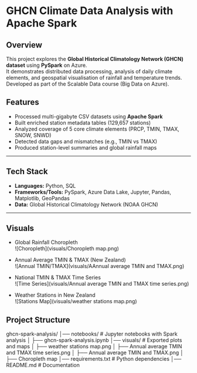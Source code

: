 # GHCN Climate Data Analysis with Apache Spark

## Overview
This project explores the **Global Historical Climatology Network (GHCN) dataset** using **PySpark** on Azure.  
It demonstrates distributed data processing, analysis of daily climate elements, and geospatial visualisation of rainfall and temperature trends.  
Developed as part of the Scalable Data course (Big Data on Azure).

## Features
- Processed multi-gigabyte CSV datasets using **Apache Spark**  
- Built enriched station metadata tables (129,657 stations)  
- Analyzed coverage of 5 core climate elements (PRCP, TMIN, TMAX, SNOW, SNWD)  
- Detected data gaps and mismatches (e.g., TMIN vs TMAX)  
- Produced station-level summaries and global rainfall maps  

---

## Tech Stack
- **Languages:** Python, SQL  
- **Frameworks/Tools:** PySpark, Azure Data Lake, Jupyter, Pandas, Matplotlib, GeoPandas  
- **Data:** Global Historical Climatology Network (NOAA GHCN)  

---
## Visuals

- Global Rainfall Choropleth  
  ![Choropleth](visuals/Choropleth map.png)

- Annual Average TMIN & TMAX (New Zealand)  
  ![Annual TMIN/TMAX](visuals/AAnnual average TMIN and TMAX.png)

- National TMIN & TMAX Time Series  
  ![Time Series](visuals/Annual average TMIN and TMAX time series.png)

- Weather Stations in New Zealand  
  ![Stations Map](visuals/weather stations map.png)
  

## Project Structure
ghcn-spark-analysis/
│── notebooks/                 # Jupyter notebooks with Spark analysis
│    ├── ghcn-spark-analysis.ipynb
│── visuals/                   # Exported plots and maps
│    ├── weather stations map.png
│    ├── Annual average TMIN and TMAX time series.png
│    ├── Annual average TMIN and TMAX.png
│    ├── Choropleth map
│── requirements.txt           # Python dependencies
│── README.md                  # Documentation
